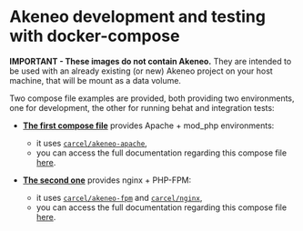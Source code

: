 # Akeneo development and testing with docker-compose

**IMPORTANT - These images do not contain Akeneo.** 
They are intended to be used with an already existing (or new) Akeneo project on your host machine, that will be mount as a data volume.

Two compose file examples are provided, both providing two environments, one for development, the other for running behat and integration tests:

- [**The first compose file**](https://github.com/damien-carcel/Dockerfiles/blob/master/Docs/akeneo/docker-compose.yml.apache_dist) provides Apache + mod_php environments:
    - it uses [`carcel/akeneo-apache`](https://hub.docker.com/r/carcel/akeneo-apache/),
    - you can access the full documentation regarding this compose file [here](https://github.com/damien-carcel/Dockerfiles/blob/master/Docs/akeneo/mod_php.md).
    
- [**The second one**](https://github.com/damien-carcel/Dockerfiles/blob/master/Docs/akeneo/docker-compose.yml.fpm_dist) provides nginx + PHP-FPM:
    - it uses [`carcel/akeneo-fpm`](https://hub.docker.com/r/carcel/akeneo-fpm/) and  [`carcel/nginx`](https://hub.docker.com/r/carcel/nginx/),
    - you can access the full documentation regarding this compose file [here](https://github.com/damien-carcel/Dockerfiles/blob/master/Docs/akeneo/fpm.md).
